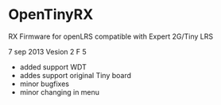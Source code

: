 OpenTinyRX
==========

RX Firmware for openLRS compatible with Expert 2G/Tiny LRS

7 sep 2013 Vesion 2 F 5

- added support WDT
- addes support original Tiny board
- minor bugfixes
- minor changing in menu
